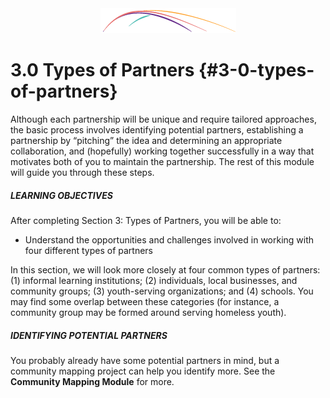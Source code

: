 <div style="text-align:center"><img src="/logo/Connectedlib-Logo-Graph.png"></div>


# 3.0 Types of Partners {#3-0-types-of-partners}

Although each partnership will be unique and require tailored approaches, the basic process involves identifying potential partners, establishing a partnership by “pitching” the idea and determining an appropriate collaboration, and (hopefully) working together successfully in a way that motivates both of you to maintain the partnership. The rest of this module will guide you through these steps.


<div class="table-format objectives"><span class="title"><h5>LEARNING OBJECTIVES</h5></span>
After completing Section 3: Types of Partners, you will be able to:<ul><li>Understand the opportunities and challenges involved in working with four different types of partners</li></ul></div>

In this section, we will look more closely at four common types of partners: (1) informal learning institutions; (2) individuals, local businesses, and community groups; (3) youth-serving organizations; and (4) schools. You may find some overlap between these categories (for instance, a community group may be formed around serving homeless youth).
<br>
<div class="table-format sidebar"><span class="title"><h5>IDENTIFYING POTENTIAL PARTNERS</h5></span><p>You probably already have some potential partners in mind, but a community mapping project can help you identify more. See the <b>Community Mapping Module</b> for more. </p></div>

